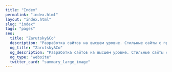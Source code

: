 ```yaml
---
title: "Index"
permalink: "index.html"
layout: "index.html"
slug: "index"
tags: "pages"
seo:
  title: "Zarutsky&Co"
  description: "Разработка сайтов на высшем уровне. Стильные сайты с проработанной структурой, правильным позиционированием продукта, крутой графикой и креативной концепцией."
  og_title: "Zarutsky&Co"
  og_description: "Разработка сайтов на высшем уровне. Стильные сайты с проработанной структурой, правильным позиционированием продукта, крутой графикой и креативной концепцией."
  og_type: "website"
  twitter_card: "summary_large_image"
---
```



